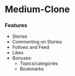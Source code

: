 # Medium-Clone

### Features
- Stories
- Commenting on Stories
- Follows and Feed
- Likes
- Bonuses:
    - Topics/categories
    - Bookmarks
